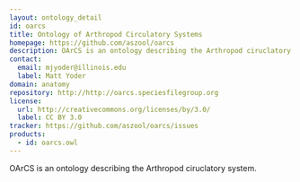 ```yaml
---
layout: ontology_detail
id: oarcs 
title: Ontology of Arthropod Circulatory Systems  
homepage: https://github.com/aszool/oarcs
description: OArCS is an ontology describing the Arthropod ciruclatory system.
contact:
  email: mjyoder@illinois.edu 
  label: Matt Yoder 
domain: anatomy
repository: http://http://oarcs.speciesfilegroup.org
license:
  url: http://creativecommons.org/licenses/by/3.0/
  label: CC BY 3.0
tracker: https://github.com/aszool/oarcs/issues
products:
  - id: oarcs.owl
---
```


OArCS is an ontology describing the Arthropod ciruclatory system.



